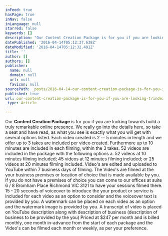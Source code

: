 ```yaml
---
inFeed: true
hasPage: true
inNav: false
inLanguage: null
starred: false
keywords: []
description: "Our Content Creation Package is for you if you are looking towards build a truly remarkable online presence. We really go into the details here, so take a seat and have read, as what you see is exactly what you will get with several options listed. Each video created is 2 – 5 minutes in length and we offer up to 3 takes are included per video created. Furthermore up to 10 minutes are included in each filming, within the 3 takes. 52 videos are included in the package with the following options\n\na. 52 videos at 10 minutes filming included; 45 videos at 12 minutes filming included; or 25 videos at 20 minutes filming included. Video’s are edited and uploaded to YouTube within 7 business days of \n\nfilming. The Video’s are filmed at the your business premises or location of \n\nchoice that is made available by you. If you do not have a premises of choice you can come to our offices at suite 6 / 8 Bromham Place Richmond VIC 3121 to have your sessions filmed there. 15 - 20 seconds of voiceover to introduce the your product or service \n\nis included for each video as an option to consider and the voiceover text is provided by you. A watermark can be placed on each video as an option and the watermark image is \_provided by you. A transcript of video is placed on YouTube description along with \n\ndescription of business (description of business to be provided by the \n\nyou) \_Priced at $247 per month and is billed monthly, in-advance from the start \n\nof each package\n\n11. Video’s can be filmed each month or weekly, as per customers preference."
datePublished: '2016-04-14T05:12:37.638Z'
dateModified: '2016-04-14T05:12:32.491Z'
title: ''
author: []
authors: []
publisher:
  name: null
  domain: null
  url: null
  favicon: null
sourcePath: _posts/2016-04-14-our-content-creation-package-is-for-you-if-you-are-looking-t.md
published: true
url: our-content-creation-package-is-for-you-if-you-are-looking-t/index.html
_type: Article

---
```

Our **Content Creation Package** is for you if you are looking towards build a truly remarkable online presence. We really go into the details here, so take a seat and have read, as what you see is exactly what you will get with several options listed. Each video created is 2 -- 5 minutes in length and we offer up to 3 takes are included per video created. Furthermore up to 10 minutes are included in each filming, within the 3 takes. 52 videos are included in the package with the following options
a. 52 videos at 10 minutes filming included; 45 videos at 12 minutes filming included; or 25 videos at 20 minutes filming included. Video's are edited and uploaded to YouTube within 7 business days of 
filming. The Video's are filmed at the your business premises or location of 
choice that is made available by you. If you do not have a premises of choice you can come to our offices at suite 6 / 8 Bromham Place Richmond VIC 3121 to have your sessions filmed there. 15 - 20 seconds of voiceover to introduce the your product or service 
is included for each video as an option to consider and the voiceover text is provided by you. A watermark can be placed on each video as an option and the watermark image is  provided by you. A transcript of video is placed on YouTube description along with 
description of business (description of business to be provided by the 
you)  Priced at $247 per month and is billed monthly, one month in-advance from the start 
of each package and the Video's can be filmed each month or weekly, as per your preference.